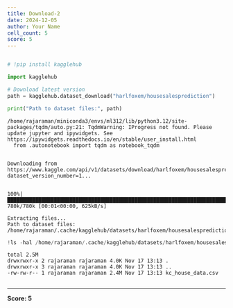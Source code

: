 ```yaml
---
title: Download-2
date: 2024-12-05
author: Your Name
cell_count: 5
score: 5
---
```


```python

```


```python
# !pip install kagglehub
```


```python
import kagglehub

# Download latest version
path = kagglehub.dataset_download("harlfoxem/housesalesprediction")

print("Path to dataset files:", path)
```

    /home/rajaraman/miniconda3/envs/ml312/lib/python3.12/site-packages/tqdm/auto.py:21: TqdmWarning: IProgress not found. Please update jupyter and ipywidgets. See https://ipywidgets.readthedocs.io/en/stable/user_install.html
      from .autonotebook import tqdm as notebook_tqdm


    Downloading from https://www.kaggle.com/api/v1/datasets/download/harlfoxem/housesalesprediction?dataset_version_number=1...


    100%|██████████████████████████████████████████████████████████████████████████████████████████████████████████████████████████████████████████████████████████████████████| 780k/780k [00:01<00:00, 625kB/s]

    Extracting files...
    Path to dataset files: /home/rajaraman/.cache/kagglehub/datasets/harlfoxem/housesalesprediction/versions/1


    



```python
!ls -hal /home/rajaraman/.cache/kagglehub/datasets/harlfoxem/housesalesprediction/versions/1
```

    total 2.5M
    drwxrwxr-x 2 rajaraman rajaraman 4.0K Nov 17 13:13 .
    drwxrwxr-x 3 rajaraman rajaraman 4.0K Nov 17 13:13 ..
    -rw-rw-r-- 1 rajaraman rajaraman 2.4M Nov 17 13:13 kc_house_data.csv



```python

```


---
**Score: 5**
